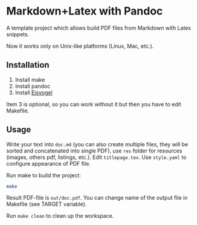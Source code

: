# Markdown+Latex with Pandoc

A template project which allows build PDF files from Markdown with Latex
snippets.

Now it works only on Unix-like platforms (Linux, Mac, etc.).

## Installation

1. Install make
2. Install pandoc
3. Install [Eisvogel](https://github.com/Wandmalfarbe/pandoc-latex-template)

Item 3 is optional, so you can work without it but then you have to edit
Makefile.

## Usage

Write your text into `doc.md` (you can also create multiple files, they will
be sorted and concatenated into single PDF), use `res` folder for resources
(images, others pdf, listings, etc.). Edit `titlepage.tex`. Use `style.yaml`
to configure appearance of PDF file.

Run make to build the project:

```bash
make
```

Result PDF-file is `out/doc.pdf`. You can change name of the output file in
Makefile (see TARGET variable).

Run `make clean` to clean up the workspace.
